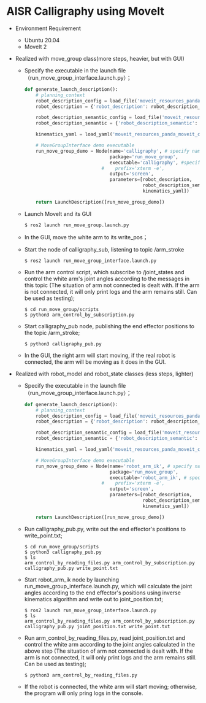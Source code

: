 # AISR Calligraphy using MoveIt

- Environment Requirement

  - Ubuntu 20.04
  - MoveIt 2

- Realized with move_group class(more steps, heavier, but with GUI)

  - Specify the executable in the launch file（run_move_group_interface.launch.py）；

    ```python
    def generate_launch_description():
        # planning_context
        robot_description_config = load_file('moveit_resources_panda_description', 'urdf/panda.urdf')
        robot_description = {'robot_description': robot_description_config}
    
        robot_description_semantic_config = load_file('moveit_resources_panda_moveit_config', 'config/panda.srdf')
        robot_description_semantic = {'robot_description_semantic': robot_description_semantic_config}
    
        kinematics_yaml = load_yaml('moveit_resources_panda_moveit_config', 'config/kinematics.yaml')
    
        # MoveGroupInterface demo executable
        run_move_group_demo = Node(name='calligraphy', # specify name
                                   package='run_move_group',
                                   executable='calligraphy', #specify executable
                                #    prefix='xterm -e',
                                   output='screen',
                                   parameters=[robot_description,
                                               robot_description_semantic,
                                               kinematics_yaml])
    
        return LaunchDescription([run_move_group_demo])
    ```

  - Launch MoveIt and its GUI

    ``` 
    $ ros2 launch run_move_group.launch.py
    ```

  - In the GUI, move the white arm to its write_pos；

  - Start the node of calligraphy_sub, listening to topic /arm_stroke
    
    ```  
    $ ros2 launch run_move_group_interface.launch.py
    ```

  - Run the arm control script, which subscribe to /joint_states and control the white arm's joint angles according to the messages in this topic (The situation of arm not connected is dealt with. If the arm is not connected, it will only print logs and the arm remains still. Can be used as testing);
    
    ```
    $ cd run_move_group/scripts
    $ python3 arm_control_by_subscription.py
    ```

  - Start calligraphy_pub node, publishing the end effector positions to the topic /arm_stroke;

    ```
    $ python3 calligraphy_pub.py
    ```

  - In the GUI, the right arm will start moving, if the real robot is connected, the arm will be moving as it does in the GUI.

- Realized with robot_model and robot_state classes (less steps, lighter)

  - Specify the executable in the launch file（run_move_group_interface.launch.py）；

    ```python
    def generate_launch_description():
        # planning_context
        robot_description_config = load_file('moveit_resources_panda_description', 'urdf/panda.urdf')
        robot_description = {'robot_description': robot_description_config}
    
        robot_description_semantic_config = load_file('moveit_resources_panda_moveit_config', 'config/panda.srdf')
        robot_description_semantic = {'robot_description_semantic': robot_description_semantic_config}
    
        kinematics_yaml = load_yaml('moveit_resources_panda_moveit_config', 'config/kinematics.yaml')
    
        # MoveGroupInterface demo executable
        run_move_group_demo = Node(name='robot_arm_ik', # specify name
                                   package='run_move_group',
                                   executable='robot_arm_ik', # specify executable
                                #    prefix='xterm -e',
                                   output='screen',
                                   parameters=[robot_description,
                                               robot_description_semantic,
                                               kinematics_yaml])
    
        return LaunchDescription([run_move_group_demo])
    ```

  - Run calligraphy_pub.py, write out the end effector's positions to write_point.txt;

    ```
    $ cd run_move_group/scripts
    $ python3 calligraphy_pub.py
    $ ls
    arm_control_by_reading_files.py arm_control_by_subscription.py calligraphy_pub.py write_point.txt
    ```

  - Start robot_arm_ik node by launching run_move_group_interface.launch.py, which will calculate the joint angles according to the end effector's positions using inverse kinematics algorithm and write out to joint_position.txt;
    ```
    $ ros2 launch run_move_group_interface.launch.py
    $ ls
    arm_control_by_reading_files.py arm_control_by_subscription.py calligraphy_pub.py joint_position.txt write_point.txt
    ```

  - Run arm_control_by_reading_files.py, read joint_position.txt and control the white arm according to the joint angles calculated in the above step (The situation of arm not connected is dealt with. If the arm is not connected, it will only print logs and the arm remains still. Can be used as testing);

    ```
    $ python3 arm_control_by_reading_files.py
    ```

  - If the robot is connected, the white arm will start moving; otherwise, the program will only pring logs in the console.
